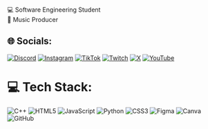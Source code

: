 💻 Software Engineering Student </br>
🎹 Music Producer </br>

## 🌐 Socials:
[![Discord](https://img.shields.io/badge/Discord-%237289DA.svg?logo=discord&logoColor=white)](https://discord.gg/eQbe6VVDpd) [![Instagram](https://img.shields.io/badge/Instagram-%23E4405F.svg?logo=Instagram&logoColor=white)](https://instagram.com/lostboywav) [![TikTok](https://img.shields.io/badge/TikTok-%23000000.svg?logo=TikTok&logoColor=white)](https://tiktok.com/@lostboywav) [![Twitch](https://img.shields.io/badge/Twitch-%239146FF.svg?logo=Twitch&logoColor=white)](https://twitch.tv/producerhomies) [![X](https://img.shields.io/badge/X-black.svg?logo=X&logoColor=white)](https://x.com/lostboywav) [![YouTube](https://img.shields.io/badge/YouTube-%23FF0000.svg?logo=YouTube&logoColor=white)](https://youtube.com/@producerhomies) 

# 💻 Tech Stack:
![C++](https://img.shields.io/badge/c++-%2300599C.svg?style=for-the-badge&logo=c%2B%2B&logoColor=white) ![HTML5](https://img.shields.io/badge/html5-%23E34F26.svg?style=for-the-badge&logo=html5&logoColor=white) ![JavaScript](https://img.shields.io/badge/javascript-%23323330.svg?style=for-the-badge&logo=javascript&logoColor=%23F7DF1E) ![Python](https://img.shields.io/badge/python-3670A0?style=for-the-badge&logo=python&logoColor=ffdd54) ![CSS3](https://img.shields.io/badge/css3-%231572B6.svg?style=for-the-badge&logo=css3&logoColor=white) ![Figma](https://img.shields.io/badge/figma-%23F24E1E.svg?style=for-the-badge&logo=figma&logoColor=white) ![Canva](https://img.shields.io/badge/Canva-%2300C4CC.svg?style=for-the-badge&logo=Canva&logoColor=white) ![GitHub](https://img.shields.io/badge/github-%23121011.svg?style=for-the-badge&logo=github&logoColor=white)
